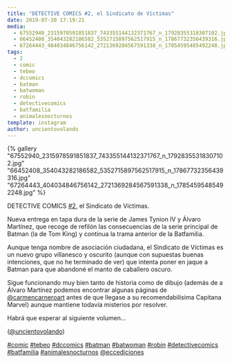```yaml
---
title: "DETECTIVE COMICS #2, el Sindicato de Víctimas"
date: 2019-07-30 17:19:21
media: 
  - 67552940_2315978591851837_743355144132371767_n_17928355318307102.jpg
  - 66452408_354043282186582_5352715897562517915_n_17867732356439316.jpg
  - 67264443_404034846756142_2721369284567591338_n_17854595485492248.jpg
tags: 
  - 2
  - comic
  - tebeo
  - dccomics
  - batman
  - batwoman
  - robin
  - detectivecomics
  - batfamilia
  - animalesnocturnos
template: instagram
author: uncientovolando
---
```


{% gallery "67552940_2315978591851837_743355144132371767_n_17928355318307102.jpg" "66452408_354043282186582_5352715897562517915_n_17867732356439316.jpg" "67264443_404034846756142_2721369284567591338_n_17854595485492248.jpg" %}

DETECTIVE COMICS [#2](/tags/2), el Sindicato de Víctimas.

Nueva entrega en tapa dura de la serie de James Tynion IV y Álvaro Martínez, que recoge de refilón las consecuencias de la serie principal de Batman (la de Tom King) y continua la trama anterior de la Batfamilia.

Aunque tenga nombre de asociación ciudadana, el Sindicato de Víctimas es un nuevo grupo villanesco y oscurito (aunque con supuestas buenas intenciones, que no he terminado de ver) que intenta poner en jaque a Batman para que abandoné el manto de caballero oscuro.

Sigue funcionando muy bien tanto de historia como de dibujo (además de a Álvaro Martínez podemos encontrar algunas páginas de [@carmencarneroart](https://instagram.com/carmencarneroart) antes de que llegase a su recomendabilísima Capitana Marvel) aunque mantiene todavía misterios por resolver.

Habrá que esperar al siguiente volumen...

([@uncientovolando](https://instagram.com/uncientovolando))

[#comic](/tags/comic) [#tebeo](/tags/tebeo) [#dccomics](/tags/dccomics) [#batman](/tags/batman) [#batwoman](/tags/batwoman) [#robin](/tags/robin) [#detectivecomics](/tags/detectivecomics) [#batfamilia](/tags/batfamilia) [#animalesnocturnos](/tags/animalesnocturnos) [@eccediciones](https://instagram.com/eccediciones)
